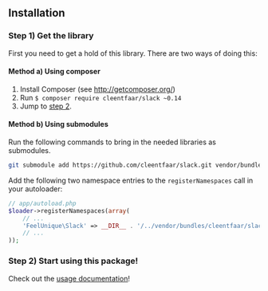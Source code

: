 ## Installation

### Step 1) Get the library

First you need to get a hold of this library. There are two ways of doing this:


#### Method a) Using composer

1. Install Composer (see http://getcomposer.org/)
2. Run `$ composer require cleentfaar/slack ~0.14`
3. Jump to [step 2](https://github.com/cleentfaar/slack/blob/master/src/CL/Slack/Resources/doc/installation.md#step-2-start-using-this-package).


#### Method b) Using submodules

Run the following commands to bring in the needed libraries as submodules.

```bash
git submodule add https://github.com/cleentfaar/slack.git vendor/bundles/CL/Slack
```

Add the following two namespace entries to the `registerNamespaces` call in your autoloader:

``` php
// app/autoload.php
$loader->registerNamespaces(array(
    // ...
    'FeelUnique\Slack' => __DIR__ . '/../vendor/bundles/cleentfaar/slack',
    // ...
));
```


### Step 2) Start using this package!

Check out the [usage documentation](https://github.com/cleentfaar/slack/blob/master/src/CL/Slack/Resources/doc/usage.md)!
